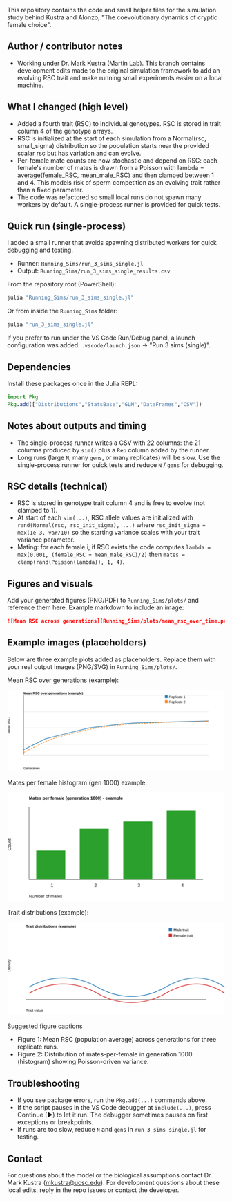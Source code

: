 This repository contains the code and small helper files for the simulation study behind Kustra and Alonzo, "The coevolutionary dynamics of cryptic female choice".

Author / contributor notes
--------------------------
- Working under Dr. Mark Kustra (Martin Lab). This branch contains development edits made to the original simulation framework to add an evolving RSC trait and make running small experiments easier on a local machine.

What I changed (high level)
---------------------------
- Added a fourth trait (RSC) to individual genotypes. RSC is stored in trait column 4 of the genotype arrays.
- RSC is initialized at the start of each simulation from a Normal(rsc, small_sigma) distribution so the population starts near the provided scalar rsc but has variation and can evolve.
- Per-female mate counts are now stochastic and depend on RSC: each female's number of mates is drawn from a Poisson with lambda = average(female_RSC, mean_male_RSC) and then clamped between 1 and 4. This models risk of sperm competition as an evolving trait rather than a fixed parameter.
- The code was refactored so small local runs do not spawn many workers by default. A single-process runner is provided for quick tests.

Quick run (single-process)
--------------------------
I added a small runner that avoids spawning distributed workers for quick debugging and testing.

- Runner: `Running_Sims/run_3_sims_single.jl`
- Output: `Running_Sims/run_3_sims_single_results.csv`

From the repository root (PowerShell):

```powershell
julia "Running_Sims/run_3_sims_single.jl"
```

Or from inside the `Running_Sims` folder:

```powershell
julia "run_3_sims_single.jl"
```

If you prefer to run under the VS Code Run/Debug panel, a launch configuration was added: `.vscode/launch.json` → "Run 3 sims (single)".

Dependencies
------------
Install these packages once in the Julia REPL:

```julia
import Pkg
Pkg.add(["Distributions","StatsBase","GLM","DataFrames","CSV"])
```

Notes about outputs and timing
------------------------------
- The single-process runner writes a CSV with 22 columns: the 21 columns produced by `sim()` plus a `Rep` column added by the runner.
- Long runs (large `N`, many `gens`, or many replicates) will be slow. Use the single-process runner for quick tests and reduce `N` / `gens` for debugging.

RSC details (technical)
-----------------------
- RSC is stored in genotype trait column 4 and is free to evolve (not clamped to 1).
- At start of each `sim(...)`, RSC allele values are initialized with `rand(Normal(rsc, rsc_init_sigma), ...)` where `rsc_init_sigma = max(1e-3, var/10)` so the starting variance scales with your trait variance parameter.
- Mating: for each female i, if RSC exists the code computes `lambda = max(0.001, (female_RSC + mean_male_RSC)/2)` then `mates = clamp(rand(Poisson(lambda)), 1, 4)`.

Figures and visuals
-------------------
Add your generated figures (PNG/PDF) to `Running_Sims/plots/` and reference them here. Example markdown to include an image:

```markdown
![Mean RSC across generations](Running_Sims/plots/mean_rsc_over_time.png)
```

Example images (placeholders)
-----------------------------
Below are three example plots added as placeholders. Replace them with your real output images (PNG/SVG) in `Running_Sims/plots/`.

Mean RSC over generations (example):

![Mean RSC across generations](Running_Sims/plots/mean_rsc_over_time.svg)

Mates per female histogram (gen 1000) example:

![Mates per female (gen1000)](Running_Sims/plots/mates_hist_gen1000.svg)

Trait distributions (example):

![Trait distributions](Running_Sims/plots/trait_distributions.svg)

Suggested figure captions
- Figure 1: Mean RSC (population average) across generations for three replicate runs.
- Figure 2: Distribution of mates-per-female in generation 1000 (histogram) showing Poisson-driven variance.

Troubleshooting
---------------
- If you see package errors, run the `Pkg.add(...)` commands above.
- If the script pauses in the VS Code debugger at `include(...)`, press Continue (▶) to let it run. The debugger sometimes pauses on first exceptions or breakpoints.
- If runs are too slow, reduce `N` and `gens` in `run_3_sims_single.jl` for testing.

Contact
-------
For questions about the model or the biological assumptions contact Dr. Mark Kustra (mkustra@ucsc.edu). For development questions about these local edits, reply in the repo issues or contact the developer.

